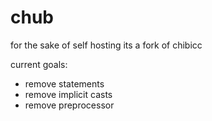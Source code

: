 # chub

for the sake of self hosting its a fork of chibicc

current goals:
- remove statements
- remove implicit casts
- remove preprocessor
